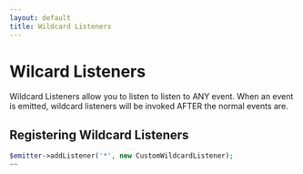 ```yaml
---
layout: default
title: Wildcard Listeners
---
```


# Wilcard Listeners

Wildcard Listeners allow you to listen to listen to ANY event.
When an event is emitted, wildcard listeners will be invoked AFTER
the normal events are.

## Registering Wildcard Listeners

~~~ php
$emitter->addListener('*', new CustomWildcardListener);
~~
